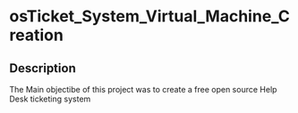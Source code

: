 <h1>osTicket_System_Virtual_Machine_Creation</h1>

<h2><b>Description</b></h2>
<p>The Main objectibe of this project was to create a free open source Help Desk ticketing system</p>
<p></p>
